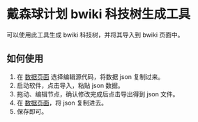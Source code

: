 # 戴森球计划 bwiki 科技树生成工具
可以使用此工具生成 bwiki 科技树，并将其导入到 bwiki 页面中。

## 如何使用
1. 在 [数据页面](https://wiki.biligame.com/dsp/MediaWiki:%E6%95%B0%E6%8D%AE/%E7%A7%91%E6%8A%80%E6%A0%91.json) 选择编辑源代码，将数据 json 复制过来。
1. 启动软件，点击导入，粘贴 json 数据。
1. 拖动、编辑节点，确认修改完成后点击导出得到 json 文件。
2. 在 [数据页面](https://wiki.biligame.com/dsp/MediaWiki:%E6%95%B0%E6%8D%AE/%E7%A7%91%E6%8A%80%E6%A0%91.json)，将 json 复制进去。
3. 保存即可。
